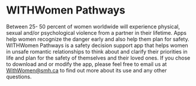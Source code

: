 # WITHWomen Pathways

Between 25- 50 percent of women worldwide will experience physical, sexual and/or psychological violence from a partner in their lifetime. Apps help women recognize the danger early and also help them plan for safety. WITHWomen Pathways is a safety decision support app that helps women in unsafe romantic relationships to think about and clarify their priorities in life and plan for the safety of themselves and their loved ones. If you chose to download and or modify the app, please feel free to email us at WithWomen@smh.ca to find out more about its use and any other questions.

